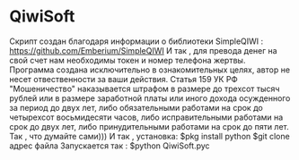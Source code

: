 # QiwiSoft
Скрипт создан благодаря информации о библиотеки SimpleQIWI :
https://github.com/Emberium/SimpleQIWI
И так , для превода денег на свой счет нам необходимы токен и номер телефона жертвы.
Программа создана исключительно в ознакомительных целях, автор не несет отвественности за ваши действия.
Статья 159 УК РФ "Мошеничество"
наказывается штрафом в размере до трехсот тысяч рублей или в размере заработной платы или иного дохода 
осужденного за период до двух лет, либо обязательными работами на срок до четырехсот восьмидесяти часов,
либо исправительными работами на срок до двух лет, либо принудительными работами на срок до пяти лет.
Так , что думайте сами)))
И так , установка:
$pkg install python
$git clone адрес файла
Запускается так :
$python QiwiSoft.pyc
